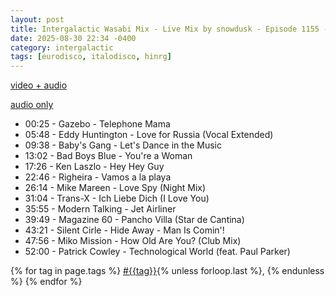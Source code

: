 ```yaml
---
layout: post
title: Intergalactic Wasabi Mix - Live Mix by snowdusk - Episode 1155 - aNONradio.net - 2025/08/16 
date: 2025-08-30 22:34 -0400
category: intergalactic 
tags: [eurodisco, italodisco, hinrg]
---
```

<!--more-->

[video + audio](https://toobnix.org/w/5qdk87zri8Kt2q98kNHeYa)

[audio only](https://on.soundcloud.com/PYju7aHEZ00AK8CnFa)

* 00:25 - Gazebo - Telephone Mama
* 05:48 - Eddy Huntington - Love for Russia (Vocal Extended)
* 09:38 - Baby's Gang - Let's Dance in the Music
* 13:02 - Bad Boys Blue - You're a Woman
* 17:26 - Ken Laszlo - Hey Hey Guy
* 22:46 - Righeira - Vamos a la playa
* 26:14 - Mike Mareen - Love Spy (Night Mix)
* 31:04 - Trans-X - Ich Liebe Dich (I Love You)
* 35:55 - Modern Talking - Jet Airliner
* 39:49 - Magazine 60 - Pancho Villa (Star de Cantina)
* 43:21 - Silent Cirle - Hide Away - Man Is Comin'!
* 47:56 - Miko Mission - How Old Are You? (Club Mix)
* 52:00 - Patrick Cowley - Technological World (feat. Paul Parker)

<p>
  {% for tag in page.tags %}
  <a class="post" href="/tag/{{tag}}">#{{tag}}</a>{% unless forloop.last %}, {% endunless %}
  {% endfor %}
</p>
